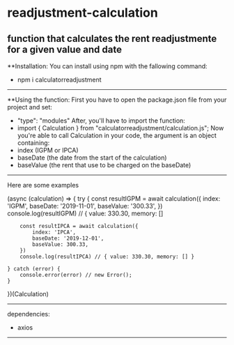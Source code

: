# readjustment-calculation
function that calculates the rent readjustmente for a given value and date
-----------------------------------------------------------------
**Installation:
You can install using npm with the fallowing command:
- npm i calculatorreadjustment
-----------------------------------------------------------------
**Using the function:
First you have to open the package.json file from your project and set:
- "type": "modules"
After, you'll have to import the function:
- import { Calculation } from "calculatorreadjustment/calculation.js"; 
Now you're able to call Calculation in your code, the argument is an object containing:
- index (IGPM or IPCA)
- baseDate (the date from the start of the calculation)
- baseValue (the rent that use to be charged on the baseDate)



-----------------------------------------------------------------
Here are some examples

(async (calculation) => {
    try {
        const resultIGPM = await calculation({
            index: 'IGPM',
            baseDate: '2019-11-01',
            baseValue: '300.33',
        })
        console.log(resultIGPM) // { value: 330.30, memory: []

        const resultIPCA = await calculation({
            index: 'IPCA',
            baseDate: '2019-12-01',
            baseValue: 300.33,
        })
        console.log(resultIPCA) // { value: 330.30, memory: [] }

    } catch (error) {
        console.error(error) // new Error();
    }
})(Calculation)


-----------------------------------------------------------------
dependencies: 
- axios
-----------------------------------------------------------------
